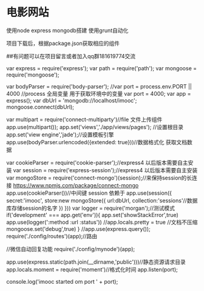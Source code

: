 # 电影网站
 使用node express mongodb搭建
 使用grunt自动化

 项目下载后，根据package.json获取相应的组件

##有问题可以在项目留言或者加入qq群181619774交流

  var express = require('express');
  var path = require('path');
  var mongoose = require('mongoose');

  var bodyParser = require('body-parser');
  //var port = process.env.PORT || 4000 //process 全局变量 用于获取环境中的变量
  var port = 4000;
  var app = express();
  var dbUrl = 'mongodb://localhost/imooc';
  mongoose.connect(dbUrl);

  var multipart = require('connect-multiparty')//file 文件上传组件
  app.use(multipart());
  app.set('views','./app/views/pages'); //设置根目录
  app.set('view engine','jade');//设置模板引擎
  app.use(bodyParser.urlencoded({extended: true}))//数据格式化 获取文档数据

  var cookieParser = require('cookie-parser');//express4 以后版本需要自主安装
  var session = require('express-session');//express4 以后版本需要自主安装
  var mongoStore = require('connect-mongo')(session);//来保持session的长连接  https://www.npmjs.com/package/connect-mongo
  app.use(cookieParser())//中间键 session 依赖于
  app.use(session({
    secret:'imooc',
    store:new mongoStore({
      url:dbUrl,
      collection:'sessions'//数据库存储session的名字
    })
  }))
  var logger = require('morgan');//测试模式
  if('development' === app.get('env')){
    app.set('showStackError',true)
    app.use(logger(':method :url :status'))
    //app.locals.pretty = true //文档不压缩
    mongoose.set('debug',true)
  }
  //app.use(express.query());
  require('./config/routes')(app);//路由

  //微信自动回复功能
  require('./config/mynode')(app);

  app.use(express.static(path.join(__dirname,'public')))//静态资源请求目录
  app.locals.moment = require('moment')//格式化时间
  app.listen(port);

  console.log('imooc started om port ' + port);
